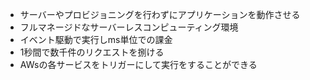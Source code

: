 - サーバーやプロビジョニングを行わずにアプリケーションを動作させる
- フルマネージドなサーバーレスコンピューティング環境
- イベント駆動で実行しms単位での課金
- 1秒間で数千件のリクエストを捌ける
- AWsの各サービスをトリガーにして実行をすることができる